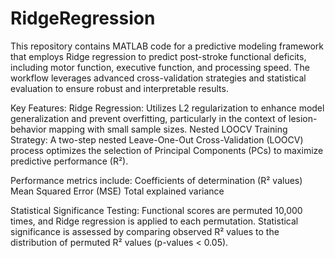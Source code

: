 # RidgeRegression
This repository contains MATLAB code for a predictive modeling framework that employs Ridge regression to predict post-stroke functional deficits, including motor function, executive function, and processing speed. The workflow leverages advanced cross-validation strategies and statistical evaluation to ensure robust and interpretable results.

Key Features:
Ridge Regression: Utilizes L2 regularization to enhance model generalization and prevent overfitting, particularly in the context of lesion-behavior mapping with small sample sizes.
Nested LOOCV Training Strategy: A two-step nested Leave-One-Out Cross-Validation (LOOCV) process optimizes the selection of Principal Components (PCs) to maximize predictive performance (R²).

Performance metrics include:
Coefficients of determination (R² values)
Mean Squared Error (MSE)
Total explained variance

Statistical Significance Testing:
 Functional scores are permuted 10,000 times, and Ridge regression is applied to each permutation. Statistical significance is assessed by comparing observed R² values to the distribution of permuted R² values (p-values < 0.05).
